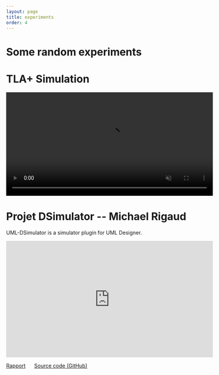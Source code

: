 ```yaml
---
layout: page
title: experiments
order: 4
---
```


# Some random experiments

# TLA+ Simulation

<video src="/assets/videos/tlaplus_simu.mp4" width="560px" autoplay loop muted playsinline class="center-image"></video>


# Projet DSimulator -- Michael Rigaud

UML-DSimulator is a simulator plugin for UML Designer.

<iframe width="560" height="315"  align="center" src="https://www.youtube.com/embed/SrJpCt9xzKE" frameborder="0" allowfullscreen></iframe>

[Rapport](https://github.com/mic-rigaud/UML-DSimulator/blob/master/Documentation/report/rapport_de_base.pdf)
&nbsp;&nbsp;&nbsp;&nbsp;&nbsp;[Source code (GitHub)](https://github.com/mic-rigaud/UML-DSimulator)

